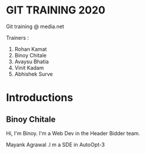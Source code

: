 # GIT TRAINING 2020

Git training @ media.net

Trainers : 

1. Rohan Kamat
2. Binoy Chitale
3. Avaysu Bhatia
4. Vinit Kadam
5. Abhishek Surve



# Introductions

## Binoy Chitale

Hi, I'm Binoy. I'm a Web Dev in the Header Bidder team.

Mayank Agrawal .I m a SDE in AutoOpt-3

